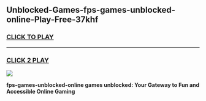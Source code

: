 
## Unblocked-Games-fps-games-unblocked-online-Play-Free-37khf
<h3>
<a href="https://premium76.site?title=fps-games-unblocked-online&ref=18A">CLICK TO PLAY</a></h3>
<hr>

<h3>
<a href="https://premium76.site?title=fps-games-unblocked-online&ref=18A">CLICK 2 PLAY</a>
  
</h3>

<a href="https://premium76.site?title=fps-games-unblocked-online&ref=18A"><img src="https://clearcache.store/games.png"></a>


**fps-games-unblocked-online games unblocked: Your Gateway to Fun and Accessible Online Gaming**
